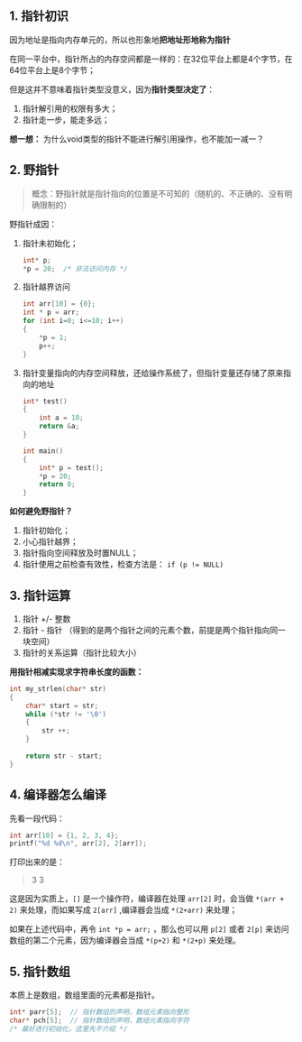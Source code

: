 ## 1. 指针初识

因为地址是指向内存单元的，所以也形象地**把地址形地称为指针**

在同一平台中，指针所占的内存空间都是一样的：在32位平台上都是4个字节，在64位平台上是8个字节；

但是这并不意味着指针类型没意义，因为**指针类型决定了**：

1. 指针解引用的权限有多大；
2. 指针走一步，能走多远；

**想一想：** 为什么void类型的指针不能进行解引用操作，也不能加一减一？

## 2. 野指针

> 概念：野指针就是指针指向的位置是不可知的（随机的、不正确的、没有明确限制的）

野指针成因：

1. 指针未初始化；

   ```c
   int* p;
   *p = 20;  /* 非法访问内存 */
   ```

2. 指针越界访问

   ```c
   int arr[10] = {0};
   int * p = arr;
   for (int i=0; i<=10; i++)
   {
       *p = 1;
       p++;
   }
   ```

3. 指针变量指向的内存空间释放，还给操作系统了，但指针变量还存储了原来指向的地址

   ```c
   int* test()
   {
       int a = 10;
       return &a;
   }
   
   int main()
   {
       int* p = test();
       *p = 20;
       return 0;
   }
   ```

**如何避免野指针？**

1. 指针初始化；
2. 小心指针越界；
3. 指针指向空间释放及时置NULL；
4. 指针使用之前检查有效性，检查方法是： `if (p != NULL)`

## 3. 指针运算

1. 指针 +/- 整数
2. 指针 - 指针  （得到的是两个指针之间的元素个数，前提是两个指针指向同一块空间）
3. 指针的关系运算（指针比较大小）

**用指针相减实现求字符串长度的函数：**

```c
int my_strlen(char* str)
{
    char* start = str;
    while (*str != '\0')
    {
        str ++;
    }
    
    return str - start;
}
```

## 4. 编译器怎么编译

先看一段代码：

```c
int arr[10] = {1, 2, 3, 4};
printf("%d %d\n", arr[2], 2[arr]);
```

打印出来的是：

> 3 3

这是因为实质上，`[]` 是一个操作符，编译器在处理  `arr[2]`  时，会当做 `*(arr + 2)` 来处理，而如果写成 `2[arr]` ,编译器会当成 `*(2+arr)` 来处理；

如果在上述代码中，再令 `int *p = arr;` ，那么也可以用 `p[2]` 或者 `2[p]` 来访问数组的第二个元素，因为编译器会当成 `*(p+2)` 和 `*(2+p)` 来处理。 

## 5. 指针数组

本质上是数组，数组里面的元素都是指针。

```c
int* parr[5];  // 指针数组的声明，数组元素指向整形
char* pch[5];  // 指针数组的声明，数组元素指向字符
/* 最好进行初始化，这里先不介绍 */
```









































